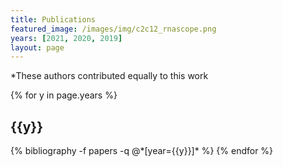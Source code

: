 ```yaml
---
title: Publications
featured_image: /images/img/c2c12_rnascope.png
years: [2021, 2020, 2019]
layout: page
---
```


\*These authors contributed equally to this work

<div class="publications">

{% for y in page.years %}
  <h2 class="year">{{y}}</h2>
  {% bibliography -f papers -q @*[year={{y}}]* %}
{% endfor %}

</div>
